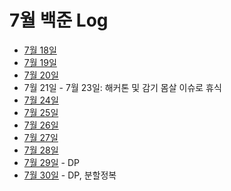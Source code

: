 # 7월 백준 Log

- [7월 18일](./0718/)
- [7월 19일](./0719/)
- [7월 20일](./0720/)
- 7월 21일 - 7월 23일: 해커톤 및 감기 몸살 이슈로 휴식
- [7월 24일](./0724/)
- [7월 25일](./0725/)
- [7월 26일](./0726/)
- [7월 27일](./0727/)
- [7월 28일](./0728/)
- [7월 29일](./0729/) - DP
- [7월 30일](./0730/) - DP, 분할정복